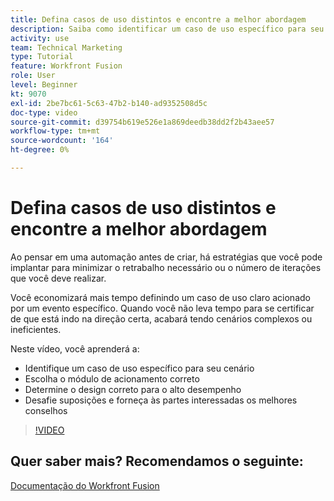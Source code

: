 ```yaml
---
title: Defina casos de uso distintos e encontre a melhor abordagem
description: Saiba como identificar um caso de uso específico para seu cenário, determinar o design correto e fornecer às partes interessadas os melhores conselhos no [!DNL Adobe Workfront Fusion].
activity: use
team: Technical Marketing
type: Tutorial
feature: Workfront Fusion
role: User
level: Beginner
kt: 9070
exl-id: 2be7bc61-5c63-47b2-b140-ad9352508d5c
doc-type: video
source-git-commit: d39754b619e526e1a869deedb38dd2f2b43aee57
workflow-type: tm+mt
source-wordcount: '164'
ht-degree: 0%

---
```


# Defina casos de uso distintos e encontre a melhor abordagem

Ao pensar em uma automação antes de criar, há estratégias que você pode implantar para minimizar o retrabalho necessário ou o número de iterações que você deve realizar.

Você economizará mais tempo definindo um caso de uso claro acionado por um evento específico. Quando você não leva tempo para se certificar de que está indo na direção certa, acabará tendo cenários complexos ou ineficientes.

Neste vídeo, você aprenderá a:

* Identifique um caso de uso específico para seu cenário
* Escolha o módulo de acionamento correto
* Determine o design correto para o alto desempenho
* Desafie suposições e forneça às partes interessadas os melhores conselhos

>[!VIDEO](https://video.tv.adobe.com/v/335311/?quality=12)

## Quer saber mais? Recomendamos o seguinte:

[Documentação do Workfront Fusion](https://experienceleague.adobe.com/docs/workfront/using/adobe-workfront-fusion/workfront-fusion-2.html?lang=en)
